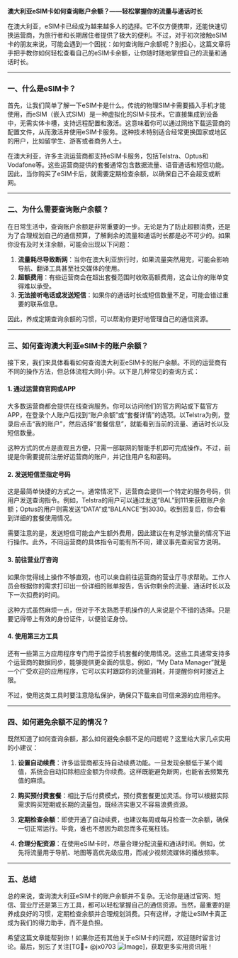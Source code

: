 **澳大利亚eSIM卡如何查询账户余额？——轻松掌握你的流量与通话时长**

在澳大利亚，eSIM卡已经成为越来越多人的选择。它不仅方便携带，还能快速切换运营商，为旅行者和长期居住者提供了极大的便利。不过，对于初次接触eSIM卡的朋友来说，可能会遇到一个困扰：如何查询账户余额呢？别担心，这篇文章将手把手教你如何轻松查看自己的eSIM卡余额，让你随时随地掌控自己的流量和通话时长。

---

### **一、什么是eSIM卡？**

首先，让我们简单了解一下eSIM卡是什么。传统的物理SIM卡需要插入手机才能使用，而eSIM（嵌入式SIM）是一种虚拟化的SIM卡技术。它直接集成到设备中，无需实体卡槽，支持远程配置和激活。这意味着你可以通过网络下载运营商的配置文件，从而激活并使用eSIM卡服务。这种技术特别适合经常更换国家或地区的用户，比如留学生、游客或者商务人士。

在澳大利亚，许多主流运营商都支持eSIM卡服务，包括Telstra、Optus和Vodafone等。这些运营商提供的套餐通常包含数据流量、语音通话和短信功能。因此，当你购买了eSIM卡后，就需要定期检查余额，以确保自己不会超支或断网。

---

### **二、为什么需要查询账户余额？**

在日常生活中，查询账户余额是非常重要的一步。无论是为了防止超额消费，还是为了合理规划自己的通信预算，了解剩余的流量和通话时长都是必不可少的。如果你没有及时关注余额，可能会出现以下问题：

1. **流量耗尽导致断网**：当你在澳大利亚旅行时，如果流量突然用完，可能会影响导航、翻译工具甚至社交媒体的使用。
2. **超额费用**：有些运营商会在超出套餐范围时收取高额费用，这会让你的账单变得难以承受。
3. **无法接听电话或发送短信**：如果你的通话时长或短信数量不足，可能会错过重要的联系信息。

因此，养成定期查询余额的习惯，可以帮助你更好地管理自己的通信资源。

---

### **三、如何查询澳大利亚eSIM卡的账户余额？**

接下来，我们来具体看看如何查询澳大利亚eSIM卡的账户余额。不同的运营商有不同的操作方法，但总体流程大同小异。以下是几种常见的查询方式：

#### **1. 通过运营商官网或APP**
大多数运营商都会提供在线查询服务。你可以访问他们的官方网站或下载官方APP，在登录个人账户后找到“账户余额”或“套餐详情”的选项。以Telstra为例，登录后点击“我的账户”，然后选择“套餐信息”，就能看到当前的流量、通话时长以及短信数量。

这种方式的优点是直观且方便，只需一部联网的智能手机即可完成操作。不过，前提是你需要提前注册好运营商的账户，并记住用户名和密码。

#### **2. 发送短信至指定号码**
这是最简单快捷的方式之一。通常情况下，运营商会提供一个特定的服务号码，供用户发送查询指令。例如，Telstra的用户可以通过发送“BAL”到111来获取账户余额；Optus的用户则需发送“DATA”或“BALANCE”到3030。收到回复后，你会看到详细的套餐使用情况。

需要注意的是，发送短信可能会产生额外费用，因此建议在有足够流量的情况下进行操作。此外，不同运营商的具体指令可能有所不同，建议事先查阅官方说明。

#### **3. 前往营业厅咨询**
如果你觉得线上操作不够直观，也可以亲自前往运营商的营业厅寻求帮助。工作人员会根据你的需求打印出一份详细的账单报告，告诉你剩余的流量、通话时长以及下一次扣费的时间。

这种方式虽然麻烦一点，但对于不太熟悉手机操作的人来说是个不错的选择。只是要记得带上有效的身份证件，以便验证身份。

#### **4. 使用第三方工具**
还有一些第三方应用程序专门用于监控手机套餐的使用情况。这些工具通常支持多个运营商的数据同步，能够提供更全面的信息。例如，“My Data Manager”就是一个广受欢迎的应用程序，它可以实时跟踪你的流量消耗，并提醒你何时接近上限。

不过，使用这类工具时要注意隐私保护，确保只下载来自可信来源的应用程序。

---

### **四、如何避免余额不足的情况？**

既然知道了如何查询余额，那么如何避免余额不足的问题呢？这里给大家几点实用的小建议：

1. **设置自动续费**：许多运营商都支持自动续费功能。一旦发现余额低于某个阈值，系统会自动扣除相应金额为你续费。这样既能避免断网，也能省去频繁充值的麻烦。
   
2. **购买预付费套餐**：相比于后付费模式，预付费套餐更加灵活。你可以根据实际需求购买短期或长期的流量包，既经济实惠又不容易浪费资源。

3. **定期检查余额**：即使开通了自动续费，也建议每周或每月检查一次余额，确保一切正常运行。毕竟，谁也不想因为疏忽而多花冤枉钱。

4. **合理分配资源**：在使用eSIM卡时，尽量合理分配流量和通话时间。例如，优先将流量用于导航、地图等高优先级应用，而减少视频流媒体的播放频率。

---

### **五、总结**

总的来说，查询澳大利亚eSIM卡的账户余额并不复杂。无论你是通过官网、短信、营业厅还是第三方工具，都可以轻松掌握自己的通信资源。当然，最重要的是养成良好的习惯，定期检查余额并合理规划消费。只有这样，才能让eSIM卡真正成为我们的得力助手，而不是负担。

希望这篇文章能帮到你！如果你还有其他关于eSIM卡的问题，欢迎随时留言讨论。最后，别忘了关注[TG💪+ @jx0703 ![Image](https://github.com/user-attachments/assets/dbca1d08-cadb-493c-b0ec-ad6f7a83f270)]，获取更多实用资讯哦！